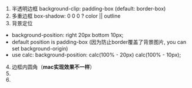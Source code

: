 1. 半透明边框 background-clip: padding-box (default: border-box)
2. 多重边框 box-shadow: 0 0 0 ? color  || outline
3. 背景定位 
  - background-position: right 20px bottom 10px; 
  - default position is padding-box (因为防止border覆盖了背景图片, you can set background-origin)
  - use calc: background-position: calc(100% - 20px) calc(100% - 10px); 
4. 边框内圆角（**mac实现效果不一样**）
5. 
6.
